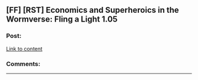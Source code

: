 ## [FF] [RST] Economics and Superheroics in the Wormverse: Fling a Light 1.05

### Post:

[Link to content]()

### Comments:

---

